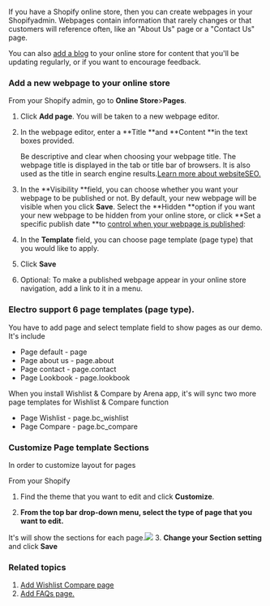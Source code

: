 If you have a Shopify online store, then you can create webpages in your Shopifyadmin. Webpages contain information that rarely changes or that customers will reference often, like an "About Us" page or a "Contact Us" page.

You can also [add a blog](https://help.shopify.com/en/manual/sell-online/online-store/blogs) to your online store for content that you'll be updating regularly, or if you want to encourage feedback.

### Add a new webpage to your online store

From your Shopify admin, go to **Online Store**&gt;**Pages**.

1. Click **Add page**. You will be taken to a new webpage editor.

2. In the webpage editor, enter a **Title **and **Content **in the text boxes provided.

   Be descriptive and clear when choosing your webpage title. The webpage title is displayed in the tab or title bar of browsers. It is also used as the title in search engine results.[Learn more about websiteSEO.](https://help.shopify.com/en/manual/promoting-marketing/seo)

3. In the **Visibility **field, you can choose whether you want your webpage to be published or not. By default, your new webpage will be visible when you click **Save**. Select the **Hidden **option if you want your new webpage to be hidden from your online store, or click **Set a specific publish date **to [control when your webpage is published](https://help.shopify.com/en/manual/productivity-tools/future-publishing):

4. In the **Template** field, you can choose page template \(page type\) that you would like to apply.

5. Click **Save**

6. Optional: To make a published webpage appear in your online store navigation, add a link to it in a menu.

### Electro support 6 page templates \(page type\).

You have to add page and select template field to show pages as our demo. It's include

* Page default - page
* Page about us - page.about
* Page contact - page.contact
* Page Lookbook - page.lookbook

When you install Wishlist & Compare by Arena app, it's will sync two more page templates for Wishlist & Compare function

* Page Wishlist - page.bc\_wishlist
* Page Compare - page.bc\_compare

### Customize Page template Sections

In order to customize layout for pages

From your Shopify

1. Find the theme that you want to edit and click **Customize**.

2. **From the top bar drop-down menu, select the type of page that you want to edit.**

It's will show the sections for each page.![](/assets/page.png)
3. **Change your Section setting** and click **Save**

### Related topics

1. [Add Wishlist Compare page](/pages/wishlist.md)
2. [Add FAQs page.](/pages/faq-page.md)
